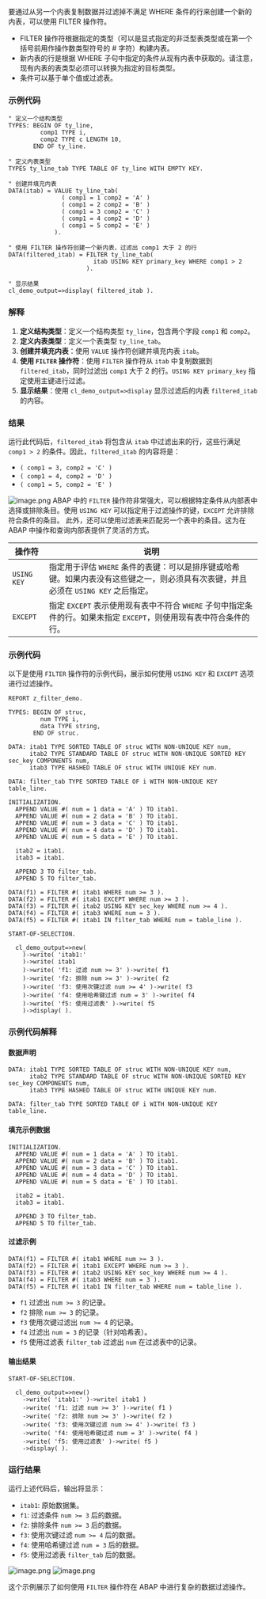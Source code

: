  要通过从另一个内表复制数据并过滤掉不满足 WHERE 条件的行来创建一个新的内表，可以使用 FILTER 操作符。

- FILTER 操作符根据指定的类型（可以是显式指定的非泛型表类型或在第一个括号前用作操作数类型符号的 # 字符）构建内表。
- 新内表的行是根据 WHERE 子句中指定的条件从现有内表中获取的。请注意，现有内表的表类型必须可以转换为指定的目标类型。
- 条件可以基于单个值或过滤表。
### 示例代码
```abap
" 定义一个结构类型
TYPES: BEGIN OF ty_line,
         comp1 TYPE i,
         comp2 TYPE c LENGTH 10,
       END OF ty_line.

" 定义内表类型
TYPES ty_line_tab TYPE TABLE OF ty_line WITH EMPTY KEY.

" 创建并填充内表
DATA(itab) = VALUE ty_line_tab(
               ( comp1 = 1 comp2 = 'A' )
               ( comp1 = 2 comp2 = 'B' )
               ( comp1 = 3 comp2 = 'C' )
               ( comp1 = 4 comp2 = 'D' )
               ( comp1 = 5 comp2 = 'E' )
             ).

" 使用 FILTER 操作符创建一个新内表，过滤出 comp1 大于 2 的行
DATA(filtered_itab) = FILTER ty_line_tab(
                        itab USING KEY primary_key WHERE comp1 > 2
                      ).

" 显示结果
cl_demo_output=>display( filtered_itab ).
```
### 解释

1. **定义结构类型**：定义一个结构类型 `ty_line`，包含两个字段 `comp1` 和 `comp2`。
2. **定义内表类型**：定义一个表类型 `ty_line_tab`。
3. **创建并填充内表**：使用 `VALUE` 操作符创建并填充内表 `itab`。
4. **使用 **`FILTER`** 操作符**：使用 `FILTER` 操作符从 `itab` 中复制数据到 `filtered_itab`，同时过滤出 `comp1` 大于 2 的行。`USING KEY primary_key` 指定使用主键进行过滤。
5. **显示结果**：使用 `cl_demo_output=>display` 显示过滤后的内表 `filtered_itab` 的内容。
### 结果
运行此代码后，`filtered_itab` 将包含从 `itab` 中过滤出来的行，这些行满足 `comp1 > 2` 的条件。因此，`filtered_itab` 的内容将是：

- `( comp1 = 3, comp2 = 'C' )`
- `( comp1 = 4, comp2 = 'D' )`
- `( comp1 = 5, comp2 = 'E' )`

![image.png](https://cdn.nlark.com/yuque/0/2024/png/488204/1721114134323-a8b3c023-626f-4140-bfff-181a6dc84d42.png#averageHue=%23fbfbfb&clientId=ube21f1f3-c7c2-4&from=paste&height=217&id=u4250095e&originHeight=271&originWidth=452&originalType=binary&ratio=1.25&rotation=0&showTitle=false&size=4197&status=done&style=none&taskId=u1a7c5fd4-7570-4e41-9675-86702ce9731&title=&width=361.6)
ABAP 中的 `FILTER` 操作符非常强大，可以根据特定条件从内部表中选择或排除条目。使用 `USING KEY` 可以指定用于过滤操作的键，`EXCEPT` 允许排除符合条件的条目。
此外，还可以使用过滤表来匹配另一个表中的条目。这为在 ABAP 中操作和查询内部表提供了灵活的方式。 

| **操作符** | **说明** |
| --- | --- |
| `USING KEY` | 指定用于评估 `WHERE` 条件的表键：可以是排序键或哈希键。如果内表没有这些键之一，则必须具有次表键，并且必须在 `USING KEY` 之后指定。 |
| `EXCEPT` | 指定 `EXCEPT` 表示使用现有表中不符合 `WHERE` 子句中指定条件的行。如果未指定 `EXCEPT`，则使用现有表中符合条件的行。 |

### 示例代码
以下是使用 `FILTER` 操作符的示例代码，展示如何使用 `USING KEY` 和 `EXCEPT` 选项进行过滤操作。
```abap
REPORT z_filter_demo.

TYPES: BEGIN OF struc,
         num TYPE i,
         data TYPE string,
       END OF struc.

DATA: itab1 TYPE SORTED TABLE OF struc WITH NON-UNIQUE KEY num,
      itab2 TYPE STANDARD TABLE OF struc WITH NON-UNIQUE SORTED KEY sec_key COMPONENTS num,
      itab3 TYPE HASHED TABLE OF struc WITH UNIQUE KEY num.

DATA: filter_tab TYPE SORTED TABLE OF i WITH NON-UNIQUE KEY table_line.

INITIALIZATION.
  APPEND VALUE #( num = 1 data = 'A' ) TO itab1.
  APPEND VALUE #( num = 2 data = 'B' ) TO itab1.
  APPEND VALUE #( num = 3 data = 'C' ) TO itab1.
  APPEND VALUE #( num = 4 data = 'D' ) TO itab1.
  APPEND VALUE #( num = 5 data = 'E' ) TO itab1.

  itab2 = itab1.
  itab3 = itab1.

  APPEND 3 TO filter_tab.
  APPEND 5 TO filter_tab.

DATA(f1) = FILTER #( itab1 WHERE num >= 3 ).
DATA(f2) = FILTER #( itab1 EXCEPT WHERE num >= 3 ).
DATA(f3) = FILTER #( itab2 USING KEY sec_key WHERE num >= 4 ).
DATA(f4) = FILTER #( itab3 WHERE num = 3 ).
DATA(f5) = FILTER #( itab1 IN filter_tab WHERE num = table_line ).

START-OF-SELECTION.

  cl_demo_output=>new(
    )->write( 'itab1:'
    )->write( itab1
    )->write( 'f1: 过滤 num >= 3' )->write( f1
    )->write( 'f2: 排除 num >= 3' )->write( f2
    )->write( 'f3: 使用次键过滤 num >= 4' )->write( f3
    )->write( 'f4: 使用哈希键过滤 num = 3' )->write( f4
    )->write( 'f5: 使用过滤表' )->write( f5
    )->display( ).
```
### 示例代码解释
#### 数据声明
```abap
DATA: itab1 TYPE SORTED TABLE OF struc WITH NON-UNIQUE KEY num,
      itab2 TYPE STANDARD TABLE OF struc WITH NON-UNIQUE SORTED KEY sec_key COMPONENTS num,
      itab3 TYPE HASHED TABLE OF struc WITH UNIQUE KEY num.

DATA: filter_tab TYPE SORTED TABLE OF i WITH NON-UNIQUE KEY table_line.
```
#### 填充示例数据
```abap
INITIALIZATION.
  APPEND VALUE #( num = 1 data = 'A' ) TO itab1.
  APPEND VALUE #( num = 2 data = 'B' ) TO itab1.
  APPEND VALUE #( num = 3 data = 'C' ) TO itab1.
  APPEND VALUE #( num = 4 data = 'D' ) TO itab1.
  APPEND VALUE #( num = 5 data = 'E' ) TO itab1.

  itab2 = itab1.
  itab3 = itab1.

  APPEND 3 TO filter_tab.
  APPEND 5 TO filter_tab.
```
#### 过滤示例
```abap
DATA(f1) = FILTER #( itab1 WHERE num >= 3 ).
DATA(f2) = FILTER #( itab1 EXCEPT WHERE num >= 3 ).
DATA(f3) = FILTER #( itab2 USING KEY sec_key WHERE num >= 4 ).
DATA(f4) = FILTER #( itab3 WHERE num = 3 ).
DATA(f5) = FILTER #( itab1 IN filter_tab WHERE num = table_line ).
```

- `f1` 过滤出 `num >= 3` 的记录。
- `f2` 排除 `num >= 3` 的记录。
- `f3` 使用次键过滤出 `num >= 4` 的记录。
- `f4` 过滤出 `num = 3` 的记录（针对哈希表）。
- `f5` 使用过滤表 `filter_tab` 过滤出 `num` 在过滤表中的记录。
#### 输出结果
```abap
START-OF-SELECTION.

  cl_demo_output=>new()
    ->write( 'itab1:' )->write( itab1 )
    ->write( 'f1: 过滤 num >= 3' )->write( f1 )
    ->write( 'f2: 排除 num >= 3' )->write( f2 )
    ->write( 'f3: 使用次键过滤 num >= 4' )->write( f3 )
    ->write( 'f4: 使用哈希键过滤 num = 3' )->write( f4 )
    ->write( 'f5: 使用过滤表' )->write( f5 )
    ->display( ).
```
### 运行结果
运行上述代码后，输出将显示：

- `itab1`: 原始数据集。
- `f1`: 过滤条件 `num >= 3` 后的数据。
- `f2`: 排除条件 `num >= 3` 后的数据。
- `f3`: 使用次键过滤 `num >= 4` 后的数据。
- `f4`: 使用哈希键过滤 `num = 3` 后的数据。
- `f5`: 使用过滤表 `filter_tab` 后的数据。

![image.png](https://cdn.nlark.com/yuque/0/2024/png/488204/1721203494831-c887b56b-9c40-4411-ab25-d9fa254d5e24.png#averageHue=%23fcfcfc&clientId=u2e414c41-71b2-4&from=paste&height=454&id=ub6a97ea4&originHeight=568&originWidth=598&originalType=binary&ratio=1.25&rotation=0&showTitle=false&size=13867&status=done&style=none&taskId=u3cba72ae-2790-4e30-b131-f539babc9fa&title=&width=478.4)
![image.png](https://cdn.nlark.com/yuque/0/2024/png/488204/1721203511867-6e1b5cd0-4d69-4ea1-a547-feadf398bd68.png#averageHue=%23fcfbfb&clientId=u2e414c41-71b2-4&from=paste&height=379&id=ue5d6bff2&originHeight=474&originWidth=547&originalType=binary&ratio=1.25&rotation=0&showTitle=false&size=18680&status=done&style=none&taskId=uad9ace6b-4813-491d-a4b8-140d2dc0cb9&title=&width=437.6)

这个示例展示了如何使用 `FILTER` 操作符在 ABAP 中进行复杂的数据过滤操作。


